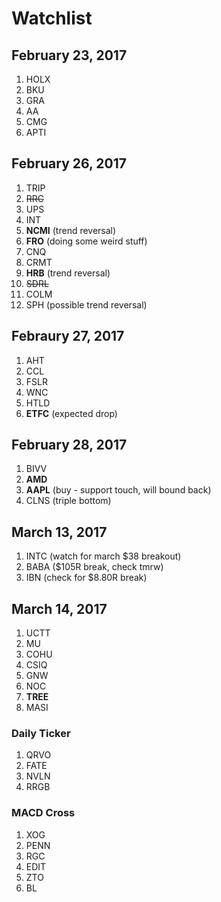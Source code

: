 # Watchlist 

## February 23, 2017
1. HOLX
2. BKU
3. GRA
4. AA
5. CMG
6. APTI



## February 26, 2017
1. TRIP
2. <del> RRC </del>
3. UPS
4. INT
5. **NCMI** (trend reversal)
6. **FRO** (doing some weird stuff) 
7. CNQ
8. CRMT 
9. **HRB** (trend reversal)
10. <del> SDRL </del>
11. COLM
12. SPH (possible trend reversal)



## Febraury 27, 2017
1. AHT
2. CCL
3. FSLR 
4. WNC 
5. HTLD
6. **ETFC** (expected drop)

## February 28, 2017
1. BIVV
2. **AMD** 
3. **AAPL** (buy - support touch, will bound back)
4. CLNS (triple bottom)


## March 13, 2017 
1. INTC (watch for march $38 breakout)
2. BABA ($105R break, check tmrw)
3. IBN (check for $8.80R break)

## March 14, 2017
1. UCTT
2. MU
3. COHU
4. CSIQ
5. GNW
6. NOC
7. **TREE**
8. MASI

### Daily Ticker 
1. QRVO
2. FATE
3. NVLN
4. RRGB

### MACD Cross

1. XOG
2. PENN
3. RGC
4. EDIT
5. ZTO
6. BL

